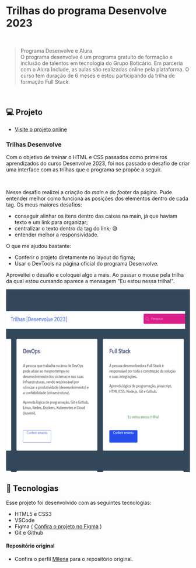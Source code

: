 # Trilhas do programa Desenvolve 2023

<br>

> Programa Desenvolve e Alura <br>
O programa desenvolve é um programa gratuito de formação e inclusão de talentos em tecnologia do Grupo Boticário. Em parceria com o Alura Include, as aulas são realizadas online pela plataforma. O curso tem duração de 6 meses e estou participando da trilha de formação Full Stack.

<br>

## 💻 Projeto
- [Visite o projeto online](https://santosfer.github.io/trilhas-desenvolve/)
<div align="left"><h3>Trilhas Desenvolve</h3>
<p>Com o objetivo de treinar o HTML e CSS passados como primeiros aprendizados do curso Desenvolve 2023, foi nos passado o desafio de criar uma interface com as trilhas que o programa se propõe a seguir.</p>
<br>
<p>Nesse desafio realizei a criação do <em>main</em> e do <em>footer</em> da página. Pude entender melhor como funciona as posições dos elementos dentro de cada tag. Os meus maiores desafios: </p>

- conseguir alinhar os itens dentro das caixas na main, já que haviam texto e um link para organizar;
- centralizar o texto dentro da tag do link; 😅
- entender melhor a responsividade.

<p>O que me ajudou bastante:</p>

- Conferir o projeto diretamente no layout do figma;
- Usar o DevTools na página oficial do programa Desenvolve.

<p>Aproveitei o desafio e coloquei algo a mais. Ao passar o mouse pela trilha da qual estou cursando aparece a mensagem "Eu estou nessa trilha!".</p>

<img width="600px" height="500px" src="img/preview.png"></div>


## 🚀 Tecnologias

Esse projeto foi desenvolvido com as seguintes tecnologias:

- HTML5 e CSS3
- VSCode
- Figma ( [Confira o projeto no Figma](https://www.figma.com/file/dnb2Q3jLPC5sTk7ca4XvY7/Design-Trilhas-%7C-Desenvolve-2023?node-id=101%3A16328&t=05Cj3WABVIddzIv8-0) )
- Git e Github

#### Repositório original
- Confira o perfil [Milena](https://github.com/milenaemmert/desenvolve-fullstack) para o repositório original.
